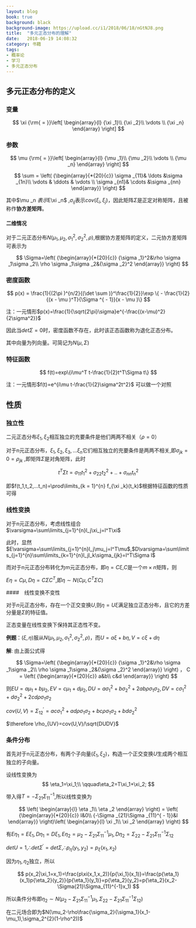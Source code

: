 ```yaml
---
layout: blog
book: true
background: black
background-image: https://upload.cc/i1/2018/06/18/nGtNJ8.png
title:  "多元正态分布的理解"
date:   2018-06-19 14:08:32
category: 书籍
tags:
- 概率论
- 学习
- 多元正态分布
---
```

## 多元正态分布的定义

### 变量

$$
\xi  {\rm{ = }}\left[ \begin{array}{l}
{\xi _1}\\
{\xi _2}\\
 \vdots \\
{\xi _n}
\end{array} \right]
$$

### 参数

$$
\mu  {\rm{ = }}\left[ \begin{array}{l}
{\mu _1}\\
{\mu _2}\\
 \vdots \\
{\mu _n}
\end{array} \right]
$$

$$
\sum  = \left( {\begin{array}{*{20}{c}}
\sigma _{11}& \ldots &\sigma _{1n}\\
 \vdots & \ddots & \vdots \\
\sigma _{n1}& \cdots &\sigma _{nn}
\end{array}} \right)
$$

其中$\mu _n $表示$E\xi _n$ ,$\sigma _{ij}$表示$cov(\xi_i,\xi_j)$，因此矩阵$\Sigma$是正定对称矩阵，且被称作**协方差矩阵**。

#### 二维情况

对于二元正态分布$N(\mu_1,\mu_2,\sigma_1^2,\sigma_2^2,\rho)$,根据协方差矩阵的定义，二元协方差矩阵可表示为

$$
\Sigma=\left( {\begin{array}{*{20}{c}}
{\sigma _1}^2&\rho \sigma _1\sigma _2\\
\rho \sigma _1\sigma _2&{\sigma _2}^2
\end{array}} \right)
$$

### 密度函数

$$
p(x) = \frac{1}{(2\pi )^{n/2}{(\det \sum )}^\frac{1}{2}}\exp \{  - \frac{1}{2}{(x - \mu )^T}{\Sigma ^{ - 1}}(x - \mu )\}
$$

注：一元情形$p(x)=\frac{1}{\sqrt{2\pi}\sigma}e^{-\frac{(x-\mu)^2}{2\sigma^2}}$

因此当$det\Sigma=0$时，密度函数不存在，此时该正态函数称为退化正态分布。

其中向量为列向量。可简记为$N(\mu,\Sigma)$ 

### 特征函数

$$
f(t)=exp\{i\mu^T t-\frac{1}{2}t^T\Sigma t\}
$$

注：一元情形$f(t)=e^{i\mu t-\frac{1}{2}\sigma^2t^2}$ 可以做一个对照

## 性质

### 独立性

二元正态分布$\xi_1,\xi_2$相互独立的充要条件是他们两两不相关（$\rho=0$）

对于n元正态分布，$\xi_1,\xi_2,\xi_3,...\xi_n$它们相互独立的充要条件是两两不相关,即$\sigma_{jk}=0=\rho_{jk}$ ,即矩阵$\Sigma$是对角矩阵，此时

$$
t^T\Sigma t=\sigma_{11}t_1^{2}+\sigma_{22}t_2^{2}+..+\sigma_{nn}t_n^{2}
$$

即$f(t_1,t_2,...t_n)=\prod\limits_{k = 1}^{n} f_{\xi _k}(t_k)$根据特征函数的性质可得

### 线性变换

对于n元正态分布，考虑线性组合$\varsigma=\sum\limits_{j=1}^{n}l_j\xi_j=l^T\xi$

此时，显然$E\varsigma=\sum\limits_{j=1}^{n}l_j\mu_j=l^T\mu$,$D\varsigma=\sum\limits_{j=1}^{n}\sum\limits_{k=1}^{n}l_jl_k\sigma_{jk}=l^T\Sigma l$

而对于n元正态分布转化为m元正态分布，即$\eta=C\xi$,$C$是一个$m\times n$矩阵，则

$E\eta=C\mu,D\eta=C\Sigma C^T$,即$\eta \sim N(C\mu,C^T\Sigma C)$

####　线性变换不变性

对于$n$元正态分布，存在一个正交变换$U$,则$\eta=U\xi$满足独立正态分布，且它的方差分量是$\Sigma$的特征值。

正态变量在线性变换下保持其正态性不变。

**例题**：$(\xi,\eta)$服从$N(\mu_1,\mu_2,\sigma_1^2,\sigma_2^2,\rho)$，而$U=a\xi+b\eta,V=c\xi+d\eta$

**解**: 由上面公式得

$$
\Sigma=\left( {\begin{array}{*{20}{c}}
{\sigma _1}^2&\rho \sigma _1\sigma _2\\
\rho \sigma _1\sigma _2&{\sigma _2}^2
\end{array}} \right)
，
C = \left( {\begin{array}{*{20}{c}}
a&b\\
c&d
\end{array}} \right)
$$

则$EU=a\mu_1+b\mu_2,EV=c\mu_1+d\mu_2,DU=a\sigma_1^2+b\sigma_2^2+2ab\rho \sigma_1\sigma_2,DV=c\sigma_1^2+d\sigma_2^2+2cd\rho \sigma_1\sigma_2$

$cov(U,V)=\Sigma^{'}_{12}=ac\sigma_1^2+ad\rho\sigma_1\sigma_2+bc\rho\sigma_1\sigma_2+bd\sigma_2^2$

$\therefore \rho_{UV}=cov(U,V)/\sqrt{DUDV}$

### 条件分布

首先对于n元正态分布，有两个子向量$(\xi_1,\xi_2)$，构造一个正交变换$U$生成两个相互独立的子向量。

设线性变换为
$$
\eta_1=\xi_1;\\
\qquad\eta_2=T\xi_1+\xi_2;
$$

带入得$T=-\Sigma_{21}\Sigma_{11}^{-1}$,所以线性变换为

$$
\left( \begin{array}{l}
\eta _1\\
\eta _2
\end{array} \right) = \left( {\begin{array}{*{20}{c}}
I&0\\
{-\Sigma _{21}\Sigma _{11}^{ - 1}}&I
\end{array}} \right)\left( \begin{array}{l}
\xi _1\\
\xi _2
\end{array} \right)
$$

有$E\eta_1=E\xi_1,D\eta_1=D\xi_1,E\eta_2=\mu_2-\Sigma_{21}\Sigma_{11}^{-1}\mu_1,D\eta_2=\Sigma_{22}-\Sigma_{21}\Sigma_{11}^{-1}\Sigma_{12}$

$detU=1,\therefore det\Sigma^{'}=det\Sigma,\therefore p_\eta(y_1,y_2)=p_\xi(x_1,x_2)$

因为$\eta_1,\eta_2$独立，所以

$$
p(x_2|\xi_1=x_1)=\frac{p\xi(x_1,x_2)}{p{\xi_1}(x_1)}=\frac{p{\eta_1}(x_1)p{\eta_2}(y_2)}{p{\eta_1}(y_1)}=p{\eta_2}(y_2)=p{\eta_2}(x_2-\Sigma{21}\Sigma_{11}^{-1}x_1)
$$

所以条件分布即$\eta_2\sim N(\mu_2-\Sigma_{21}\Sigma_{11}^{-1}\mu_1,\Sigma_{22}-\Sigma_{21}\Sigma_{11}^{-1}\Sigma_{12})$

在二元场合即为$N(\mu_2-\rho\frac{\sigma_2}{\sigma_1}(x_1-\mu_1),\sigma_2^{2}(1-\rho^2))$